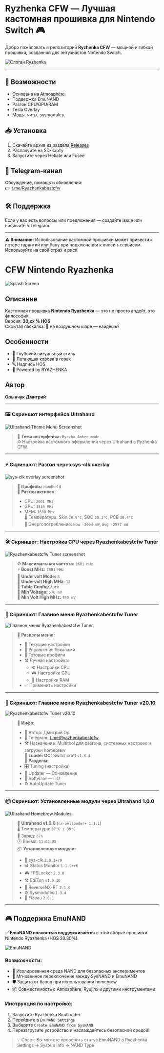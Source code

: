 # Ryzhenka CFW — Лучшая кастомная прошивка для Nintendo Switch 🎮

Добро пожаловать в репозиторий **Ryzhenka CFW** — мощной и гибкой прошивки, созданной для энтузиастов Nintendo Switch.

![Слоган Ryzhenka](assets/ryazhenka_slogan.png)

---

## 🚀 Возможности
- Основана на Atmosphère  
- Поддержка EmuNAND  
- Разгон CPU/GPU/RAM  
- Tesla Overlay  
- Моды, читы, sysmodules  

## 📥 Установка
1. Скачайте архив из раздела [Releases](https://github.com/Dimasick-git/Ryzhenkabestcfw-Tuner/releases)  
2. Распакуйте на SD-карту  
3. Запустите через Hekate или Fusee  

## 📢 Telegram-канал
Обсуждение, помощь и обновления:  
👉 [t.me/Ryazhenkabestcfw](https://t.me/Ryazhenkabestcfw)

## 🛠 Поддержка
Если у вас есть вопросы или предложения — создайте Issue или напишите в Telegram.

---

**⚠️ Внимание:** Использование кастомной прошивки может привести к потере гарантии или бану при подключении к онлайн-сервисам. Используйте на свой страх и риск.

# CFW Nintendo Ryazhenka

![Splash Screen](assets/splash_screen.png)

## Описание
Кастомная прошивка **Nintendo Ryazhenka** — это не просто апдейт, это философия.  
Версия: **20,xx % HOS**  
Скрытая пасхалка: 🐄 на воздушном шаре — найдёшь?

## Особенности
- 🌄 Глубокий визуальный стиль  
- 🐄 Летающая корова в горах  
- 🔤 Надпись HOS  
- 🧠 Powered by RYAZHENKA  

## Автор
**Орынчук Дмитрий**

---

### 🖼️ Скриншот интерфейса Ultrahand

![Ultrahand Theme Menu Screenshot](assets/ultrahand_theme_menu_screenshot.jpg)

> 🎨 **Тема интерфейса:** `Ryazha_Amber_mode`  
> ⚙️ Настройка кастомного оформления через Ultrahand в Ryzhenka CFW.

---

### ⚡ Скриншот: Разгон через sys-clk overlay

![sys-clk overlay screenshot](assets/sysclk_overlay_screenshot.jpg)

> 🧠 **Профиль:** `Handheld`  
> 🚀 **Разгон активен:**  
> - CPU: `2601 MHz`  
> - GPU: `1536 MHz`  
> - MEM: `1600 MHz`  
> 🌡️ Температура: Skin `38.9°C`, SOC `38.1°C`, PCB `38.4°C`  
> 🔋 Энергопотребление: `Now -2004 mW`, `Avg -2577 mW`  

---

### 🛠️ Скриншот: Настройка CPU через Ryazhenkabestcfw Tuner

![Ryazhenkabestcfw Tuner screenshot](assets/ryazhenka_tuner_cpu.jpg)

> ⚙️ **Максимальная частота:** `2601 MHz`  
> ⚡ **Boost MHz:** `2601 MHz`  
> 🔋 **Undervolt Mode:** `8`  
> 🔧 **Undervolt High MHz:** `12`  
> 🧠 **Table Config:** `Auto`  
> 🔌 **Min Voltage:** `570 mV`  
> 🔌 **Min Volt High MHz:** `760 mV`  

---

### 🧰 Скриншот: Главное меню Ryazhenkabestcfw Tuner

![Главное меню Ryazhenkabestcfw Tuner](assets/ryazhenka_main_menu.jpg)

> 🧠 **Разделы меню:**  
> - 🔧 Текущие настройки  
> - 💾 Управление бэкапами  
> - 📁 Готовые профили  
> - 🛠️ Ручная настройка:
>   - ⚙️ Настройки CPU  
>   - 🎮 Настройки GPU  
>   - 🧬 Настройки RAM  
> - ✅ Применить настройки  

---

### 🧰 Скриншот: Главное меню Ryazhenkabestcfw Tuner v20.10

![Ryazhenkabestcfw Tuner v20.10](assets/ryazhenka_ultrahand_main.jpg)

> 🧠 **Инфо:**  
> - 👤 Автор: Дмитрий Ор  
> - 📢 Telegram: [t.me/Ryazhenkabestcfw](https://t.me/Ryazhenkabestcfw)  
> - 🛠️ Назначение: Multitool для разгона, системных настроек и загрузки homebrew  
> 🔌 **Loader OC:** Switchcraft `v1.6.4`  
> 📂 **Разделы:**  
> - 🎛️ Tuning (настройка)  
> - 🔄 Updater — Обновление  
> - 💾 Software — ПО  
> - ⚙️ AutoUpdate Tuner  

---

### 📦 Скриншот: Установленные модули через Ultrahand 1.0.0

![Ultrahand Homebrew Modules](assets/ultrahand_modules.jpg)

> 🧰 **Ultrahand v1.0.0** (`nx-ovlloader+ 1.1.1`)  
> 🌡️ Температура: `37°C / 39°C`  
> 🔋 Заряд: `87%`  
> 🕒 Время: `11:02:35`  
> 📦 **Установленные модули:**  
> - 🧠 sys-clk `2.0.1+r9`  
> - 📊 Status Monitor `1.1.9+r6`  
> - 🎮 FPSLocker `2.3.0`  
> - 🛠️ EdiZon `v1.0.10`  
> - 🔁 ReverseNX-RT `2.1.0`  
> - ⚙️ Sysmodules `1.3.4`  
> - 🌈 Fizeau `2.8.1`  

---

## 🎮 Поддержка EmuNAND

✅ **EmuNAND полностью поддерживается** в этой сборке прошивки Nintendo Ryazhenka (HOS 20.30%).

![EmuNAND](assets/emunand.jpg)

### Возможности:
- 🧠 Изолированная среда NAND для безопасных экспериментов  
- 🔄 Мгновенное переключение между SysNAND и EmuNAND  
- 🛡️ Защита от банов при использовании homebrew  
- 📦 Совместимость с Atmosphère, Ryujinx и другими инструментами  

### Инструкция по настройке:
1. Запустите Ryazhenka Bootloader  
2. Перейдите в `EmuNAND Settings`  
3. Выберите `Create EmuNAND from SysNAND`  
4. Перезагрузите устройство и наслаждайтесь безопасной средой!

> 💡 Совет: Вы можете проверить статус EmuNAND в Ryazhenka Settings → System Info → NAND Type
